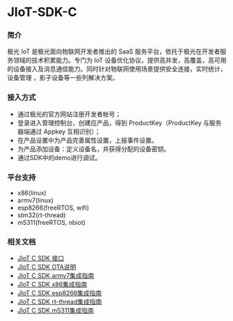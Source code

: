 # JIoT-SDK-C 

### 简介

极光 IoT 是极光面向物联网开发者推出的 SaaS 服务平台，依托于极光在开发者服务领域的技术积累能力。专门为 IoT 设备优化协议，提供高并发，高覆盖，高可用的设备接入及消息通信能力。同时针对物联网使用场景提供安全连接，实时统计，设备管理 ，影子设备等一些列解决方案。

### 接入方式

- 通过极光的官方网站注册开发者帐号；
- 登录进入管理控制台，创建应产品，得到 ProductKey（ProductKey 与服务器端通过 Appkey 互相识别）；
- 在产品设置中为产品完善属性设置，上报事件设置。
- 为产品添加设备：定义设备名，并获得分配的设备密钥。
- 通过SDK中的demo进行调试。



### 平台支持

- x86(linux)
- armv7(linux)
- esp8266(freeRTOS, wifi)
- stm32(rt-thread)
- m5311(freeRTOS, nbiot)


### 相关文档



- [JIoT C SDK 接口](https://docs.jiguang.cn/jiot/client/c_sdk_api)
- [JIoT C SDK OTA说明](https://docs.jiguang.cn/jiot/client/c_sdk_ota_readme)
- [JIoT C SDK armv7集成指南](https://docs.jiguang.cn/jiot/client/c_sdk_armv7_guide)
- [JIoT C SDK x86集成指南](https://docs.jiguang.cn/jiot/client/c_sdk_x86_guide)
- [JIoT C SDK esp8266集成指南](https://docs.jiguang.cn/jiot/client/c_sdk_8266_guide)
- [JIoT C SDK rt-thread集成指南](https://docs.jiguang.cn/jiot/client/c_sdk_rt_thread_guide)
- [JIoT C SDK m5311集成指南](https://docs.jiguang.cn/jiot/client/c_sdk_m5311_guide)